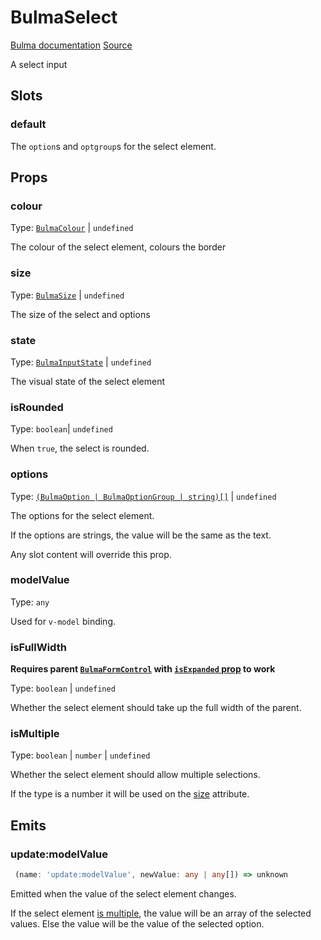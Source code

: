 # BulmaSelect

[Bulma documentation](https://bulma.io/documentation/form/select/)
[Source](https://github.com/csc530/vuebulma/blob/main/src/components/form/BulmaSelect.vue)

A select input

## Slots

### default

The `option`s and `optgroup`s for the select element.

## Props

### colour

Type: [`BulmaColour`](../../types/common_types.md#bulmacolour) | `undefined`

The colour of the select element, colours the border

### size

Type: [`BulmaSize`](../../types/common_types.md#bulmasize) | `undefined`

The size of the select and options

### state

Type: [`BulmaInputState`](../../types/BulmaState.md#bulmaInputState) | `undefined`

The visual state of the select element

### isRounded

Type: `boolean`| `undefined`

When `true`, the select is rounded.


### options

Type: [`(BulmaOption | BulmaOptionGroup | string)[]`](../../types/BulmaOption.md#bulmaoption) | `undefined`

The options for the select element.

If the options are strings, the value will be the same as the text.

Any slot content will override this prop.

### modelValue

Type: `any`

Used for `v-model` binding.

### isFullWidth

**Requires parent [`BulmaFormControl`](BulmaFormInputs.md#bulmaformcontrol)
with [`isExpanded` prop](BulmaFormInputs.md#isexpanded) to work**

Type: `boolean` | `undefined`

Whether the select element should take up the full width of the parent.

### isMultiple

Type: `boolean` | `number` | `undefined`

Whether the select element should allow multiple selections.

If the type is a number it will be used on
the [size](https://developer.mozilla.org/en-US/docs/Web/HTML/Element/select#attr-size) attribute.

## Emits

### update:modelValue

```ts
 (name: 'update:modelValue', newValue: any | any[]) => unknown
```

Emitted when the value of the select element changes.

If the select element [is multiple](#ismultiple), the value will be an array of the selected values.
Else the value will be the value of the selected option.
	
